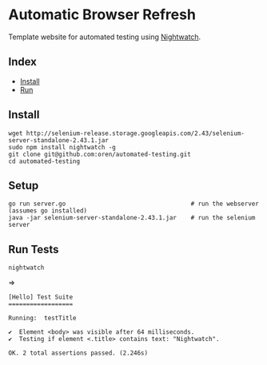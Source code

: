 # Automatic Browser Refresh

Template website for automated testing using [Nightwatch](https://github.com/beatfactor/nightwatc).

## Index

* [Install](#install)
* [Run](#run)

## Install

    wget http://selenium-release.storage.googleapis.com/2.43/selenium-server-standalone-2.43.1.jar
    sudo npm install nightwatch -g
    git clone git@github.com:oren/automated-testing.git
    cd automated-testing

## Setup

    go run server.go                                   # run the webserver (assumes go installed)
    java -jar selenium-server-standalone-2.43.1.jar    # run the selenium server

## Run Tests

    nightwatch

=>

    [Hello] Test Suite
    ==================

    Running:  testTitle

    ✔  Element <body> was visible after 64 milliseconds.
    ✔  Testing if element <.title> contains text: "Nightwatch".

    OK. 2 total assertions passed. (2.246s)
